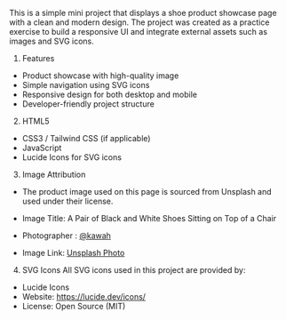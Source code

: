 This is a simple mini project that displays a shoe product showcase page with a clean and modern design. The project was created as a practice exercise to build a responsive UI and integrate external assets such as images and SVG icons.

1. Features

- Product showcase with high-quality image
- Simple navigation using SVG icons
- Responsive design for both desktop and mobile
- Developer-friendly project structure

2. HTML5

- CSS3 / Tailwind CSS (if applicable)
- JavaScript
- Lucide Icons for SVG icons

3. Image Attribution

- The product image used on this page is sourced from Unsplash and used under their license.

- Image Title: A Pair of Black and White Shoes Sitting on Top of a Chair

- Photographer : [@kawah](https://unsplash.com/@kawah)

- Image Link: [Unsplash Photo](https://unsplash.com/photos/a-pair-of-black-and-white-shoes-sitting-on-top-of-a-chair-plTCLtG2p8I)

4. SVG Icons
   All SVG icons used in this project are provided by:

- Lucide Icons
- Website: https://lucide.dev/icons/
- License: Open Source (MIT)
